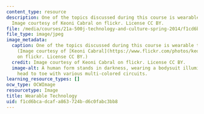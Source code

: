 ```yaml
---
content_type: resource
description: One of the topics discussed during this course is wearable technology.
  Image courtesy of Keoni Cabral on flickr. License CC BY.
file: /media/courses/21a-500j-technology-and-culture-spring-2014/f1cd6bcadcafa863724bd6c0fabc3bb8_21a-500js14.jpg
file_type: image/jpeg
image_metadata:
  caption: One of the topics discussed during this course is wearable technology.
    (Image courtesy of [Keoni Cabral](https://www.flickr.com/photos/keoni101/7069578953/in/photolist-bLHrwi-gVcwCP-9rV89B-66ZBQm-4uKxr8-aJyoSZ-qYiuQS-qYiwnE-qYiwK3-rfMwzW-qj5BK2-rdA5JL-qiSuCw-qYivFQ-qiSv8Q-qiSwVs-5iQDJ-qYqwfx-qj5Az6-rfMva1-qiSwfj-qj5zzR-qYsph8-qYiw5W-rdA6YE-qYiwsu-qYjwLq-qYjxcq-qYsoWZ-rfTqkT-qiSuLs-qYjvho-qYspaz-rfMtUL-qYsqfF-qYiu2s-qYjv6b-rfTqoi-qYsonx-qYqwr4-rfTrj6-qYqvhv-rdA8bQ-qiSvgA-rdA6hj-qYqv3n-qYquKt-ofhvjt-owz7Qf-qYiw2Q)
    on flickr. License CC BY.)
  credit: Image courtesy of Keoni Cabral on flickr. License CC BY.
  image-alt: A human form stands in darkness, wearing a bodysuit illuminated from
    head to toe with various multi-colored circuits.
learning_resource_types: []
ocw_type: OCWImage
resourcetype: Image
title: Wearable Technology
uid: f1cd6bca-dcaf-a863-724b-d6c0fabc3bb8
---
```

